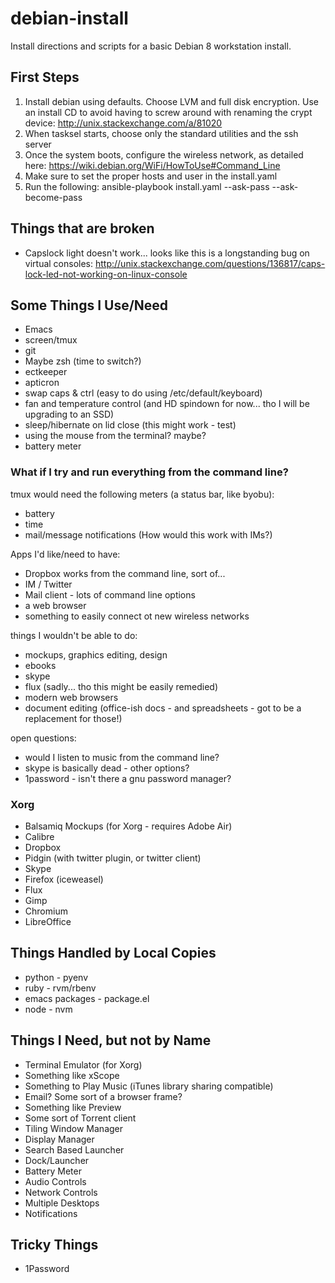 debian-install
==============

Install directions and scripts for a basic Debian 8 workstation install.

First Steps
-----------

1. Install debian using defaults. Choose LVM and full disk encryption. Use an install CD to avoid having to screw around with renaming the crypt device: http://unix.stackexchange.com/a/81020
2. When tasksel starts, choose only the standard utilities and the ssh server
3. Once the system boots, configure the wireless network, as detailed here: https://wiki.debian.org/WiFi/HowToUse#Command_Line
4. Make sure to set the proper hosts and user in the install.yaml
5. Run the following: ansible-playbook install.yaml --ask-pass --ask-become-pass

Things that are broken
----------------------

* Capslock light doesn't work... looks like this is a longstanding bug on virtual consoles: http://unix.stackexchange.com/questions/136817/caps-lock-led-not-working-on-linux-console

Some Things I Use/Need
----------------------

* Emacs
* screen/tmux
* git
* Maybe zsh (time to switch?)
* ectkeeper
* apticron
* swap caps & ctrl (easy to do using /etc/default/keyboard)
* fan and temperature control (and HD spindown for now... tho I will be upgrading to an SSD)
* sleep/hibernate on lid close (this might work - test)
* using the mouse from the terminal? maybe?
* battery meter

### What if I try and run everything from the command line?

tmux would need the following meters (a status bar, like byobu):

* battery
* time
* mail/message notifications (How would this work with IMs?)

Apps I'd like/need to have:

* Dropbox works from the command line, sort of...
* IM / Twitter
* Mail client - lots of command line options
* a web browser
* something to easily connect ot new wireless networks

things I wouldn't be able to do:

* mockups, graphics editing, design
* ebooks
* skype
* flux (sadly... tho this might be easily remedied)
* modern web browsers
* document editing (office-ish docs - and spreadsheets - got to be a replacement for those!)

open questions:

* would I listen to music from the command line?
* skype is basically dead - other options?
* 1password - isn't there a gnu password manager?

### Xorg

* Balsamiq Mockups (for Xorg - requires Adobe Air)
* Calibre
* Dropbox
* Pidgin (with twitter plugin, or twitter client)
* Skype
* Firefox (iceweasel)
* Flux
* Gimp
* Chromium
* LibreOffice

Things Handled by Local Copies
------------------------------

* python - pyenv
* ruby - rvm/rbenv
* emacs packages - package.el
* node - nvm

Things I Need, but not by Name
------------------------------

* Terminal Emulator (for Xorg)
* Something like xScope
* Something to Play Music (iTunes library sharing compatible)
* Email? Some sort of a browser frame?
* Something like Preview
* Some sort of Torrent client
* Tiling Window Manager
* Display Manager
* Search Based Launcher
* Dock/Launcher
* Battery Meter
* Audio Controls
* Network Controls
* Multiple Desktops
* Notifications

Tricky Things
-------------

* 1Password
